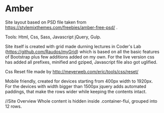 # Amber
Site layout based on PSD file taken from https://stylemixthemes.com/freebies/amber-free-psd/ .

Tools: Html, Css, Sass, Javascript jQuery, Gulp.

Site itself is created with grid made durning lectures in Coder's Lab (https://github.com/Raudos/myGrid) which is based
on all the basic features of Bootstrap plus few additions added on my own. For the live version css has added all prefixes,
minified and gziped, Javascript file also got uglified.

Css Reset file made by http://meyerweb.com/eric/tools/css/reset/

Mobile friendly, created for devices starting from 400px width to 1920px. For the devices
with width bigger than 1500px jquery adds automated paddings, that make the rows wider while keeping the contents intact.

//Site Overview
Whole content is hidden inside .container-flui, grouped into 12 rows. 
